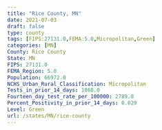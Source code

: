 ```yaml
---
title: "Rice County, MN"
date: 2021-07-03
draft: false
type: county
tags: [FIPS:27131.0,FEMA:5.0,Micropolitan,Green]
categories: [MN]
County: Rice County
State: MN
FIPS: 27131.0
FEMA_Region: 5.0
Population: 66972.0
NCHS_Urban_Rural_Classification: Micropolitan
Tests_in_prior_14_days: 1868.0
Fourteen_day_test_rate_per_100000: 2789.0
Percent_Positivity_in_prior_14_days: 0.029
Level: Green
url: /states/MN/rice-county
---
```



